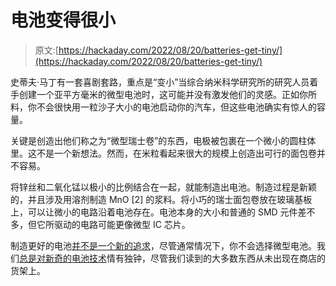 # 电池变得很小

> 原文:[https://hackaday.com/2022/08/20/batteries-get-tiny/](https://hackaday.com/2022/08/20/batteries-get-tiny/)

史蒂夫·马丁有一套喜剧套路，重点是“变小”当综合纳米科学研究所的研究人员着手创建一个亚平方毫米的微型电池时，这可能并没有激发他们的灵感。正如你所料，你不会很快用一粒沙子大小的电池启动你的汽车，但这些电池确实有惊人的容量。

关键是创造出他们称之为“微型瑞士卷”的东西，电极被包裹在一个微小的圆柱体里。这不是一个新想法。然而，在米粒看起来很大的规模上创造出可行的面包卷并不容易。

将锌丝和二氧化锰以极小的比例结合在一起，就能制造出电池。制造过程是新颖的，并且涉及用溶剂制造 MnO [2] 的浆料。将小巧的瑞士面包卷放在玻璃基板上，可以让微小的电路沿着电池存在。电池本身的大小和普通的 SMD 元件差不多，但它所驱动的电路可能更像微型 IC 芯片。

制造更好的电池[并不是一个新的追求](https://hackaday.com/2021/04/08/electric-vehicle-1900s-style-new-leases-on-old-tech/)，尽管通常情况下，你不会选择微型电池。我们[总是对新奇的电池技术](https://hackaday.com/2021/03/13/battery-of-the-future-now-buildable-yourself/)情有独钟，尽管我们读到的大多数东西从未出现在商店的货架上。